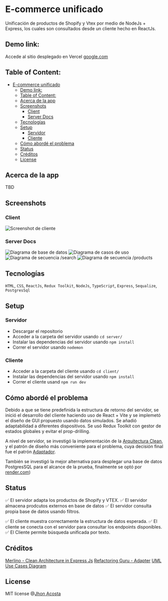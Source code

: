 # E-commerce unificado

Unificación de productos de Shopify y Vtex por medio de NodeJs + Express, los cuales son consultados desde un cliente hecho en ReactJs.

## Demo link:
Accede al sitio desplegado en Vercel [google.com](https://google.com)

## Table of Content:

- [E-commerce unificado](#e-commerce-unificado)
  - [Demo link:](#demo-link)
  - [Table of Content:](#table-of-content)
  - [Acerca de la app](#acerca-de-la-app)
  - [Screenshots](#screenshots)
    - [Client](#client)
    - [Server Docs](#server-docs)
  - [Tecnologías](#tecnologías)
  - [Setup](#setup)
    - [Servidor](#servidor)
    - [Cliente](#cliente)
  - [Cómo abordé el problema](#cómo-abordé-el-problema)
  - [Status](#status)
  - [Créditos](#créditos)
  - [License](#license)

## Acerca de la app
TBD

## Screenshots
### Client
![Screenshot de cliente](client/public//Screenshot_de_busqeuda.JPG)

### Server Docs
![Diagrama de base de datos](server/docs/Diagrama%20ER%20de%20base%20de%20datos.png)
![Diagrama de casos de uso](server/docs/Diagrama%20de%20casos%20de%20uso.png)
![Diagrama de secuencia /search](server/docs/Diagrama%20de%20secuencia%20-%20Search.png)
![Diagrama de secuencia /products](server/docs/Diagrama%20de%20secuencia%20-%20Products.png)
 

## Tecnologías
`HTML`, `CSS`, `ReactJs`, `Redux Toolkit`, `NodeJs`, `TypeScript`, `Express`, `Sequalize`, `PostgresSql` 

## Setup

### Servidor
- Descargar el repositorio
- Acceder a la carpeta del servidor usando `cd server/` 
- Instalar las dependencias del servidor usando `npm install`
- Correr el servidor usando `nodemon` 

### Cliente
- Acceder a la carpeta del cliente usando  `cd client/` 
- Instalar las dependencias del servidor usando `npm install`
- Correr el cliente usand `npm run dev` 

## Cómo abordé el problema

Debido a que se tiene predefinida la estructura de retorno del servidor, se inició el desarrollo del cliente haciendo uso de React + Vite y se implemetó el diseño de GUI propuesto usando datos simulados. Se añadió adaptabilidad a diferentes dispositivos. Se usó Redux Toolkit con gestor de estados globales y evitar el prop-drilling.

A nivel de servidor, se investigó la implementación de la [Arquitectura Clean](https://merlino.agency/blog/clean-architecture-in-express-js-applications), y el patrón de diseño más conveniente para el problema, cuya decisión final fue el patrón [Adaptador](https://refactoring.guru/design-patterns/adapter). 

También se investigó la mejor alternativa para desplegar una base de datos PostgresSQL para el alcance de la prueba, finalmente se optó por [render.com](https://render.com/))


## Status

✅ El servidor adapta los productos de Shopify y VTEX.
✅ El servidor almacena prodcutos externos en base de datos
✅ El servidor consulta propia base de datos usando filtros.
 
✅ El cliente muestra correctamente la estructura de datos esperada.
✅ El cliente se conecta con el servidor para consultar los endpoints disponibles.
✅ El Cliente permite búsqueda unificada por texto.

## Créditos

[Merlino - Clean Architecture in Express Js](https://merlino.agency/blog/clean-architecture-in-express-js-applications)
[Refactoring Guru - Adapter](https://refactoring.guru/design-patterns/adapter)
[UML Use Cases Diagram](https://www.youtube.com/watch?v=zid-MVo7M-E)


## License

MIT license @[Jhon Acosta](https://www.github.com/mcsrk)
